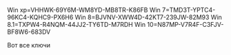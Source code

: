 Win xp=VHHWK-69Y6M-WM8YD-MB8TR-K86FB
Win 7=TMD3T-YPTC4-96KC4-KQHC9-PX6H6
Win 8=BJVNV-XWW4D-42KT7-239JW-82M93 
Win 8.1=TXPW4-R4NQM-44JJ2-TY6TD-M7RDH
Win 10=N87MP-V7R4F-C3FJV-BF8W6-683DV




Вот все ключи
